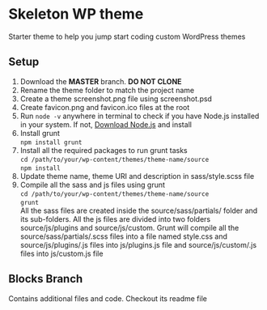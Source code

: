 # Skeleton WP theme
Starter theme to help you jump start coding custom WordPress themes

## Setup
1. Download the **MASTER** branch. **DO NOT CLONE**
2. Rename the theme folder to match the project name
3. Create a theme screenshot.png file using screenshot.psd
4. Create favicon.png and favicon.ico files at the root
5. Run `node -v` anywhere in terminal to check if you have Node.js installed in your system. If not, [Download Node.js](https://nodejs.org/en/) and install
6. Install grunt <br> `npm install grunt`
8. Install all the required packages to run grunt tasks <br>
`cd /path/to/your/wp-content/themes/theme-name/source` <br>
`npm install`
9. Update theme name, theme URI and description in sass/style.scss file
10. Compile all the sass and js files using grunt<br>
`cd /path/to/your/wp-content/themes/theme-name/source` <br>
`grunt`<br>
All the sass files are created inside the source/sass/partials/ folder and its sub-folders. All the js files are divided into two folders source/js/plugins and source/js/custom. Grunt will compile all the source/sass/partials/.scss files into a file named style.css and source/js/plugins/.js files into js/plugins.js file and source/js/custom/.js files into js/custom.js file


## Blocks Branch
Contains additional files and code. Checkout its readme file